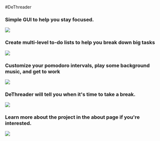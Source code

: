 #DeThreader
<h3>Simple GUI to help you stay focused.</h3>
<img src="https://github.com/user-attachments/assets/6fa12dcf-7e20-42d8-bb27-9b24aab22db6">

<h3>Create multi-level to-do lists to help you break down big tasks</h3>
<img src="https://github.com/user-attachments/assets/56cf94d6-dc80-414c-8a7d-274e41b90759">

<h3>Customize your pomodoro intervals, play some background music, and get to work</h3>
<img src="https://github.com/user-attachments/assets/64c130a8-80df-4829-b6e0-5b6cfaa651f9">

<h3>DeThreader will tell you when it's time to take a break.</h3>
<img src="https://github.com/user-attachments/assets/ea2a9340-b815-4e99-b4c8-9a4daf1c04a0">

<h3>Learn more about the project in the about page if you're interested.</h3>
<img src="https://github.com/user-attachments/assets/7c83963d-4b52-4be8-b7e1-aed64dab54a1">
